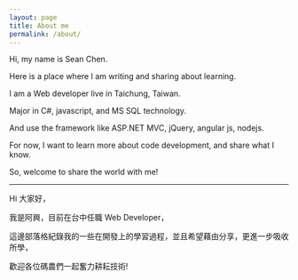 ```yaml
---
layout: page
title: About me
permalink: /about/
---
```


Hi, my name is Sean Chen.

Here is a place where I am writing and sharing about learning. 

I am a Web developer live in Taichung, Taiwan.

Major in C#, javascript, and MS SQL technology. 

And use the framework like ASP.NET MVC, jQuery, angular js, nodejs.

For now, I want to learn more about code development, and share what I know.

So, welcome to share the world with me!

---


Hi 大家好，

我是阿興，目前在台中任職 Web Developer，

這邊部落格紀錄我的一些在開發上的學習過程，並且希望藉由分享，更進一步吸收所學，

歡迎各位碼農們一起奮力耕耘技術!